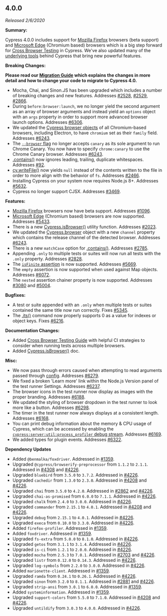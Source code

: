 ## 4.0.0

_Released 2/6/2020_

**Summary:**

Cypress 4.0.0 includes support for
[Mozilla Firefox](https://www.mozilla.org/firefox/) browsers (beta support) and
[Microsoft Edge](https://www.microsoft.com/edge) (Chromium based) browsers which
is a big step forward for
[Cross Browser Testing](/guides/guides/cross-browser-testing) in Cypress. We've
also updated many of the [underlying tools](/guides/references/bundled-tools)
behind Cypress that bring new powerful features.

**Breaking Changes:**

**<Icon name="exclamation-triangle" color="red"></Icon> Please read our
[Migration Guide](/guides/references/migration-guide) which explains the changes
in more detail and how to change your code to migrate to Cypress 4.0.**

- Mocha, Chai, and Sinon.JS has been upgraded which includes a number of
  breaking changes and new features. Addresses
  [#2528](https://github.com/cypress-io/cypress/issues/2528),
  [#2529](https://github.com/cypress-io/cypress/issues/2529),
  [#2866](https://github.com/cypress-io/cypress/issues/2866).
- During `before:browser:launch`, we no longer yield the second argument as an
  array of browser arguments and instead yield an `options` object with an
  `args` property in order to support more advanced browser launch options.
  Addresses [#6306](https://github.com/cypress-io/cypress/issues/6306).
- We updated the [Cypress browser objects](/api/plugins/browser-launch-api) of
  all Chromium-based browsers, including Electron, to have `chromium` set as
  their `family` field. Addresses
  [#6243](https://github.com/cypress-io/cypress/issues/6243).
- The
  [`--browser` flag](/guides/guides/command-line#cypress-run-browser-lt-browser-name-or-path-gt)
  no longer accepts `canary` as its sole argument to run Chrome Canary. You now
  have to specify `chrome:canary` to use the Chrome Canary browser. Addresses
  [#6243](https://github.com/cypress-io/cypress/issues/6243).
- [.contains()](/api/commands/contains) now ignores leading, trailing, duplicate
  whitespaces. Addresses [#92](https://github.com/cypress-io/cypress/issues/92).
- [cy.writeFile()](/api/commands/writefile) now yields `null` instead of the
  contents written to the file in order to more align with the behavior of `fs`.
  Addresses [#2466](https://github.com/cypress-io/cypress/issues/2466).
- Installing Cypress on your system now requires Node.js 8+. Addresses
  [#5632](https://github.com/cypress-io/cypress/issues/5632).
- Cypress no longer support CJSX. Addresses
  [#3469](https://github.com/cypress-io/cypress/issues/3469).

**Features:**

- [Mozilla Firefox](https://www.mozilla.org/firefox/) browsers now have beta
  support. Addresses [#1096](https://github.com/cypress-io/cypress/issues/1096).
- [Microsoft Edge](https://www.microsoft.com/edge) (Chromium based) browsers are
  now supported. Addresses
  [#5433](https://github.com/cypress-io/cypress/issues/5433).
- There is a new [Cypress.isBrowser()](/api/cypress-api/isbrowser) utility
  function. Addresses
  [#2023](https://github.com/cypress-io/cypress/issues/2023).
- We updated the [Cypress.browser](/api/cypress-api/browser) object with a new
  `channel` property which contains the release channel of the detected browser.
  Addresses [#6243](https://github.com/cypress-io/cypress/issues/6243).
- There is a new `matchCase` option for [.contains()](/api/commands/contains).
  Addresses [#2785](https://github.com/cypress-io/cypress/issues/2785).
- Appending `.only` to multiple tests or suites will now run all tests with the
  `.only` property. Addresses
  [#2828](https://github.com/cypress-io/cypress/issues/2828).
- The [`isFinite` assertion](/guides/references/assertions) is now supported.
  Addresses [#5669](https://github.com/cypress-io/cypress/issues/5669).
- The `empty` assertion is now supported when used against Map objects.
  Addresses [#6072](https://github.com/cypress-io/cypress/issues/6072).
- The `nested` assertion chainer property is now supported. Addresses
  [#3080](https://github.com/cypress-io/cypress/issues/3080) and
  [#5004](https://github.com/cypress-io/cypress/issues/5004).

**Bugfixes:**

- A test or suite appended with an `.only` when multiple tests or suites
  contained the same title now run correctly. Fixes
  [#5345](https://github.com/cypress-io/cypress/issues/5345).
- The [.its()](/api/commands/its) command now properly supports 0 as a value for
  indexes or object keys. Fixes
  [#6216](https://github.com/cypress-io/cypress/issues/6216).

**Documentation Changes:**

- Added [Cross Browser Testing Guide](/guides/guides/cross-browser-testing) with
  helpful CI strategies to consider when running tests across multiple browsers.
- Added [Cypress.isBrowser()](/api/cypress-api/isbrowser) doc.

**Misc:**

- We now pass through errors caused when attempting to read arguments passed
  through [config](/api/plugins/configuration-api). Addresses
  [#6279](https://github.com/cypress-io/cypress/issues/6279).
- We fixed a broken 'Learn more' link within the Node.js Version panel of the
  test runner Settings. Addresses
  [#6237](https://github.com/cypress-io/cypress/issues/6237).
- The browser icons in the test runner now display as images with the proper
  branding. Addresses
  [#6188](https://github.com/cypress-io/cypress/issues/6188).
- We updated the styling of browser dropdown in the test runner to look more
  like a button. Addresses
  [#6298](https://github.com/cypress-io/cypress/issues/6298).
- The timer in the test runner now always displays at a consistent length.
  Addresses [#6168](https://github.com/cypress-io/cypress/issues/6168).
- You can print debug information about the memory & CPU usage of Cypress, which
  can be accessed by enabling the
  [`cypress:server:util:process_profiler` debug stream](/guides/references/troubleshooting#Log-memory-and-CPU-usage).
  Addresses [#6169](https://github.com/cypress-io/cypress/issues/6169).
- We added types for plugin events. Addresses
  [#6322](https://github.com/cypress-io/cypress/issues/6322).

**Dependency Updates**

- Added `@benmalka/foxdriver`. Addressed in
  [#1359](https://github.com/cypress-io/cypress/pull/1359).
- Upgraded `@cypress/browserify-preprocessor` from `1.1.2` to `2.1.1`. Addressed
  in [#4308](https://github.com/cypress-io/cypress/pull/4308) and
  [#4226](https://github.com/cypress-io/cypress/pull/4226).
- Upgraded `bluebird` from `3.5.0` to `3.7.2`. Addressed in
  [#4226](https://github.com/cypress-io/cypress/pull/4226).
- Upgraded `cachedir` from `1.3.0` to `2.3.0`. Addressed in
  [#4208](https://github.com/cypress-io/cypress/pull/4208) and
  [#4226](https://github.com/cypress-io/cypress/pull/4226).
- Upgraded `chai` from `3.5.0` to `4.2.0`. Addressed in
  [#2862](https://github.com/cypress-io/cypress/pull/2862) and
  [#4226](https://github.com/cypress-io/cypress/pull/4226).
- Upgraded `chai-as-promised` from `6.0.0` to `7.1.1`. Addressed in
  [#4226](https://github.com/cypress-io/cypress/pull/4226).
- Upgraded `chalk` from `2.4.0` to `3.0.0`. Addressed in
  [#4226](https://github.com/cypress-io/cypress/pull/4226).
- Upgraded `commander` from `2.15.1` to `4.0.1`. Addressed in
  [#4208](https://github.com/cypress-io/cypress/pull/4208) and
  [#4226](https://github.com/cypress-io/cypress/pull/4226).
- Upgraded `debug` from `2.15.1` to `4.0.1`. Addressed in
  [#4226](https://github.com/cypress-io/cypress/pull/4226).
- Upgraded `execa` from `0.10.0` to `3.3.0`. Addressed in
  [#4226](https://github.com/cypress-io/cypress/pull/4226).
- Added `firefox-profiler`. Addressed in
  [#1359](https://github.com/cypress-io/cypress/pull/1359).
- Added `foxdriver`. Addressed in
  [#1359](https://github.com/cypress-io/cypress/pull/1359).
- Upgraded `fs-extra` from `5.0.0` to `8.1.0`. Addressed in
  [#4226](https://github.com/cypress-io/cypress/pull/4226).
- Upgraded `getos` from `3.1.1` to `3.1.4`. Addressed in
  [#4226](https://github.com/cypress-io/cypress/pull/4226).
- Upgraded `is-ci` from `1.2.1` to `2.0.0`. Addressed in
  [#4226](https://github.com/cypress-io/cypress/pull/4226).
- Upgraded `mocha` from `2.5.3` to `7.0.1`. Addressed in
  [#2703](https://github.com/cypress-io/cypress/pull/2703) and
  [#4226](https://github.com/cypress-io/cypress/pull/4226).
- Upgraded `listr` from `0.12.0` to `0.14.3`. Addressed in
  [#4226](https://github.com/cypress-io/cypress/pull/4226).
- Upgraded `log-symbols` from `2.2.0` to `3.0.0`. Addressed in
  [#4226](https://github.com/cypress-io/cypress/pull/4226).
- Added `marionette-client`. Addressed in
  [#1359](https://github.com/cypress-io/cypress/pull/1359).
- Upgraded `ramda` from `0.24.1` to `0.26.1`. Addressed in
  [#4226](https://github.com/cypress-io/cypress/pull/4226).
- Upgraded `sinon` from `3.2.0` to `8.1.1`. Addressed in
  [#2881](https://github.com/cypress-io/cypress/pull/2881) and
  [#4226](https://github.com/cypress-io/cypress/pull/4226).
- Upgraded `strip-ansi` from `3.0.1` to `6.0.0`. Addressed in
  [#1359](https://github.com/cypress-io/cypress/pull/1359).
- Added `systeminformation`. Addressed in
  [#1359](https://github.com/cypress-io/cypress/pull/1359).
- Upgraded `support-colors` from `5.5.0` to `7.1.0`. Addressed in
  [#4208](https://github.com/cypress-io/cypress/pull/4208) and
  [#4226](https://github.com/cypress-io/cypress/pull/4226).
- Upgraded `untildify` from `3.0.3` to `4.0.0`. Addressed in
  [#4226](https://github.com/cypress-io/cypress/pull/4226).
